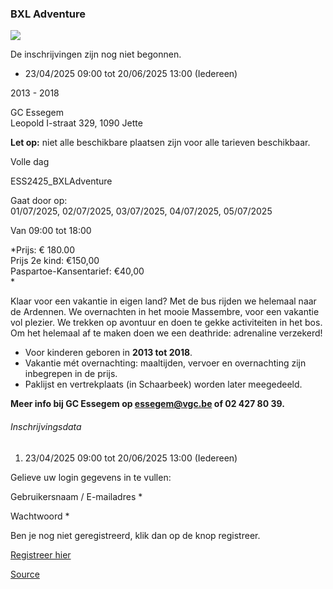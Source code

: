 ### BXL Adventure

![](https://s3-eu-west-1.amazonaws.com/os-kwdo/prod/vgc/images/activity/67c87049073b7_BXLAdventure.png)

De inschrijvingen zijn nog niet begonnen.

* 23/04/2025 09:00 tot 20/06/2025 13:00 (Iedereen)

2013 - 2018

GC Essegem  
Leopold I-straat 329, 1090 Jette

**Let op:** niet alle beschikbare plaatsen zijn voor alle tarieven beschikbaar.

Volle dag

ESS2425_BXLAdventure

Gaat door op:  
01/07/2025, 02/07/2025, 03/07/2025, 04/07/2025, 05/07/2025

Van 09:00 tot 18:00

*Prijs: € 180.00  
Prijs 2e kind: €150,00  
Paspartoe-Kansentarief: €40,00  
*

Klaar voor een vakantie in eigen land? Met de bus rijden we helemaal naar de Ardennen. We overnachten in het mooie Massembre, voor een vakantie vol plezier. We trekken op avontuur en doen te gekke activiteiten in het bos. Om het helemaal af te maken doen we een deathride: adrenaline verzekerd!

* Voor kinderen geboren in **2013 tot 2018**.
* Vakantie mét overnachting: maaltijden, vervoer en overnachting zijn inbegrepen in de prijs.
* Paklijst en vertrekplaats (in Schaarbeek) worden later meegedeeld.

**Meer info bij GC Essegem op essegem@vgc.be of 02 427 80 39.**

###### Inschrijvingsdata

1.  23/04/2025 09:00 tot 20/06/2025 13:00 (Iedereen)

Gelieve uw login gegevens in te vullen:

Gebruikersnaam / E-mailadres \* 

Wachtwoord \* 

  

Ben je nog niet geregistreerd, klik dan op de knop registreer.

[Registreer hier](/registration)

[Source](https://tickets.vgc.be/activity/subscribe/ESS2425_BXLAdventure)